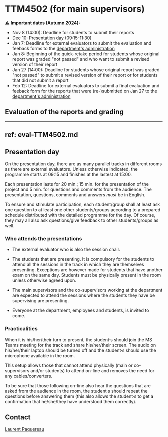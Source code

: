 # TTM4502 (for main supervisors)

:warning:
**Important dates (Autumn 2024):**
- Nov 8 (14:00): Deadline for students to submit their reports
- Dec 10: Presentation day (09:15-11:30)
- Jan 7: Deadline for external evaluators to submit the evaluation and feeback forms to the [department's administration](mailto:mona.nordaune@ntnu.no,laurent.paquereau@ntnu.no)
- Jan 8: Beginning of the quick-retake period for students whose original report was graded "not passed" and who want to submit a revised version of their report
- Jan 27 (14:00): Deadline for students whose original report was graded "not passed" to submit a revised version of their report or for students that did not submit a report
- Feb 12: Deadline for external evaluators to submit a final evaluation and feeback form for the reports that were (re-)submitted on Jan 27 to the [department's administration](mailto:mona.nordaune@ntnu.no,laurent.paquereau@ntnu.no)


## Evaluation of the reports and grading

---
ref: eval-TTM4502.md
---


## Presentation day

On the presentation day, there are as many parallel tracks in different rooms as there are external evaluators. Unless otherwise indicated, the programme starts at 09:15 and finishes at the lastest at 15:00.

Each presentation lasts for 20 min.; 15 min. for the presentation of the project and 5 min. for questions and comments from the audience. The presentation, questions, comments and answers *must* be in English.

To ensure and stimulate participation, each student/group shall at least ask one question to at least one other students/groups according to a prepared schedule distributed with the detailed programme for the day. Of course, they may all also ask questions/give feedback to other students/groups as well.

### Who attends the presentations

* The external evaluator who is also the session chair.

* The students that are presenting. It is compulsory for the students to attend all the sessions in the track in which they are themselves presenting. Exceptions are however made for students that have another exam on the same day. Students must be physically present in the room unless otherwise agreed upon.

* The main supervisors and the co-supervisors working at the department are expected to attend the sessions where the students they have be supervising are presenting. 

* Everyone at the department, employees and students, is invited to come.


### Practicalities

When it is his/her/their turn to present, the student·s should join the MS Teams meeting for the track and share his/her/their screen. The audio on his/her/their laptop should be turned off and the student·s should use the microphone available in the room.

This setup allows those that cannot attend physically (main or co-supervisors and/or students) to attend on-line and removes the need for any cables/converters.

To be sure that those following on-line also hear the questions that are asked from the audience in the room, the student·s should repeat the questions before answering them (this also allows the student·s to get a confirmation that he/she/they have understood them correctly).


## Contact
[Laurent Paquereau](mailto:laurent.paquereau@ntnu.no)

